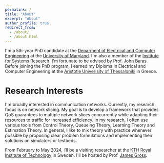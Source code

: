 ```yaml
---
permalink: /
title: "About"
excerpt: "About"
author_profile: true
redirect_from: 
  - /about/
  - /about.html
---
```


I'm a 5th-year PhD candidate at the [Deparment of Electrical and Computer Engineering](https://ece.umd.edu/) at the [University of Maryland](https://umd.edu/). I'm also a member of the [Institute for Systems Research](https://isr.umd.edu/). I'm fortunate to be advised by Prof. [John Baras](https://ece.umd.edu/clark/faculty/357/John-S-Baras). Before joining the PhD program, I earned my Diploma in Electrical and Computer Engineering  at the [Aristotle Univerisity of Thessaloniki](https://www.auth.gr/en/university/) in Greece.

# Research Interests

I'm broadly interested in communication networks. Currently, my research focus is on network slicing. My goal is to develop a framework that provides QoS guarantees to multiple network slices concurrently while adapting their resources to traffic for increased efficiency. In my research, I often use various tools from Control Theory, Queueing Theory, Learning Theory and Estimation Theory. In general, I like to mix theory with practice whenever possible by proposing clear problem formulations and implementing their solutions on simulators or testbeds. 

From February to May 2024, I'll be a visiting researcher at the [KTH Royal Institute of Technology](https://www.kth.se/en) in Sweden. I'll be hosted by Prof. [James Gross](https://www.jamesgross.org/).

